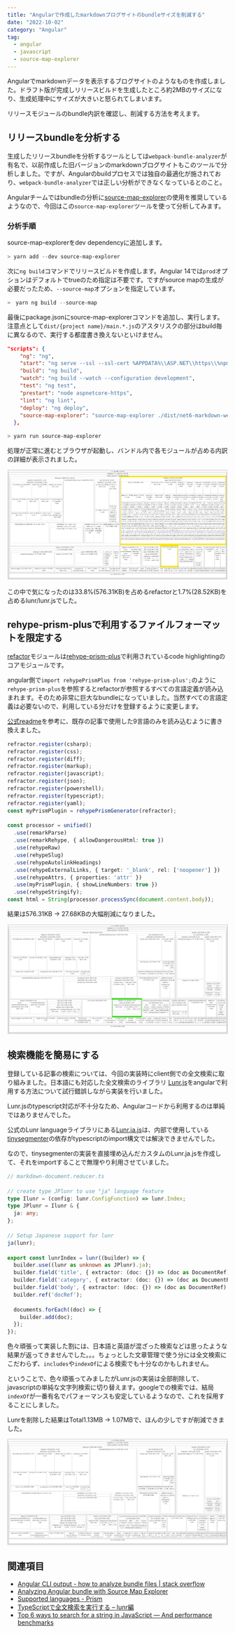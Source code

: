 ```yaml
---
title: "Angularで作成したmarkdownブログサイトのbundleサイズを削減する"
date: "2022-10-02"
category: "Angular"
tag:
  - angular
  - javascript
  - source-map-explorer
---
```


Angularでmarkdownデータを表示するブログサイトのようなものを作成しました。ドラフト版が完成しリリースビルドを生成したところ約2MBのサイズになり、生成処理中にサイズが大きいと怒られてしまいます。

リリースモジュールのbundle内訳を確認し、削減する方法を考えます。

## リリースbundleを分析する

生成したリリースbundleを分析するツールとしては`webpack-bundle-analyzer`が有名で、以前作成した旧バージョンのmarkdownブログサイトもこのツールで分析しました。ですが、Angularのbuildプロセスでは独自の最適化が施されており、`webpack-bundle-analyzer`では正しい分析ができなくなっているとのこと。

Angularチームではbundleの分析に[source-map-explorer](https://github.com/danvk/source-map-explorer)の使用を推奨しているようなので、今回はこの`source-map-explorer`ツールを使って分析してみます。

### 分析手順

source-map-explorerをdev dependencyに追加します。

``` powershell
> yarn add --dev source-map-explorer
```

次に`ng build`コマンドでリリースビルドを作成します。Angular 14では`prod`オプションはデフォルトでtrueのため指定は不要です。ですがsource mapの生成が必要だったため、`--source-map`オプションを指定しています。

``` powershell
>　yarn ng build --source-map
```

最後にpackage.jsonにsource-map-explorerコマンドを追加し、実行します。注意点として`dist/{project name}/main.*.js`のアスタリスクの部分はbuild毎に異なるので、実行する都度書き換えないといけません。

``` json
"scripts": {
    "ng": "ng",
    "start": "ng serve --ssl --ssl-cert %APPDATA%\\ASP.NET\\https\\%npm_package_name%.pem --ssl-key %APPDATA%\\ASP.NET\\https\\%npm_package_name%.key",
    "build": "ng build",
    "watch": "ng build --watch --configuration development",
    "test": "ng test",
    "prestart": "node aspnetcore-https",
    "lint": "ng lint",
    "deploy": "ng deploy",
    "source-map-explorer": "source-map-explorer ./dist/net6-markdown-web-engine/main.e156c1b9a1485b3e.js"
  },
```

``` powershell
> yarn run source-map-explorer
```

処理が正常に進むとブラウザが起動し、バンドル内で各モジュールが占める内訳の詳細が表示されました。

<img src="assets/images/angular-blog-engine-frontend-reduce-bundle-size/angular-blog-engine-frontend-reduce-bundle-size_1.png" alt="bundle analysis" title="bundle analysis">

この中で気になったのは33.8%(576.31KB)を占めるrefactorと1.7%(28.52KB)を占めるlunr/lunr.jsでした。

## rehype-prism-plusで利用するファイルフォーマットを限定する

[refactor](https://github.com/wooorm/refractor)モジュールは[rehype-prism-plus](https://github.com/timlrx/rehype-prism-plus)で利用されているcode highlightingのコアモジュールです。

angular側で`import rehypePrismPlus from 'rehype-prism-plus';`のように`rehype-prism-plus`を参照するとrefactorが参照するすべての言語定義が読み込まれます。そのため非常に巨大なbundleになっていました。当然すべての言語定義は必要ないので、利用している分だけを登録するように変更します。

[公式readme](https://github.com/timlrx/rehype-prism-plus#generating)を参考に、既存の記事で使用した9言語のみを読み込むように書き換えました。

``` ts
refractor.register(csharp);
refractor.register(css);
refractor.register(diff);
refractor.register(markup);
refractor.register(javascript);
refractor.register(json);
refractor.register(powershell);
refractor.register(typescript);
refractor.register(yaml);
const myPrismPlugin = rehypePrismGenerator(refractor);

const processor = unified()
  .use(remarkParse)
  .use(remarkRehype, { allowDangerousHtml: true })
  .use(rehypeRaw)
  .use(rehypeSlug)
  .use(rehypeAutolinkHeadings)
  .use(rehypeExternalLinks, { target: '_blank', rel: ['noopener'] })
  .use(rehypeAttrs, { properties: 'attr' })
  .use(myPrismPlugin, { showLineNumbers: true })
  .use(rehypeStringify);
const html = String(processor.processSync(document.content.body));
```

結果は576.31KB -> 27.68KBの大幅削減になりました。

<img src="assets/images/angular-blog-engine-frontend-reduce-bundle-size/angular-blog-engine-frontend-reduce-bundle-size_2.png" alt="bundle analysis" title="bundle analysis">

## 検索機能を簡易にする

登録している記事の検索については、今回の実装時にclient側での全文検索に取り組みました。日本語にも対応した全文検索のライブラリ [Lunr.js](https://lunrjs.com/)をangularで利用する方法について試行錯誤しながら実装を行いました。

Lunr.jsのtypescript対応が不十分なため、Angularコードから利用するのは単純ではありませんでした。

公式のLunr languageライブラリにある[Lunr.ja.js](https://github.com/MihaiValentin/lunr-languages/blob/master/lunr.ja.js)は、内部で使用している[tinysegmenter](https://github.com/SamuraiT/tinysegmenter)の依存がtypescriptのimport構文では解決できませんでした。

なので、tinysegmenterの実装を直接埋め込んだカスタムのLunr.ja.jsを作成して、それをimportすることで無理やり利用させていました。

``` ts
// markdown-document.reducer.ts

// create type JPlunr to use "ja" language feature
type Ilunr = (config: lunr.ConfigFunction) => lunr.Index;
type JPlunr = Ilunr & {
  ja: any;
};

// Setup Japanese support for lunr
ja(lunr);

export const lunrIndex = lunr((builder) => {
  builder.use((lunr as unknown as JPlunr).ja);
  builder.field('title', { extractor: (doc: {}) => (doc as DocumentRef).content.title });
  builder.field('category', { extractor: (doc: {}) => (doc as DocumentRef).content.category });
  builder.field('body', { extractor: (doc: {}) => (doc as DocumentRef).content.body });
  builder.ref('docRef');

  documents.forEach((doc) => {
    builder.add(doc);
  });
});
```

色々頑張って実装した割には、日本語と英語が混ざった検索などは思ったような結果が返ってきませんでした。。。ちょっとした文章管理で使う分には全文検索にこだわらず、`includes`や`indexOf`による検索でも十分なのかもしれません。

ということで、色々頑張ってみましたがLunr.jsの実装は全部削除して、javascriptの単純な文字列検索に切り替えます。googleでの検索では、結局`indexOf`が一番有名でパフォーマンスも安定しているようなので、これを採用することにしました。

Lunrを削除した結果はTotal1.13MB -> 1.07MBで、ほんの少しですが削減できました。

<img src="assets/images/angular-blog-engine-frontend-reduce-bundle-size/angular-blog-engine-frontend-reduce-bundle-size_3.png" alt="bundle analysis" title="bundle analysis">

## 関連項目

- [Angular CLI output - how to analyze bundle files | stack overflow](https://stackoverflow.com/questions/46567781/angular-cli-output-how-to-analyze-bundle-files)
- [Analyzing Angular bundle with Source Map Explorer](https://dev.to/salimchemes/analyzing-angular-bundle-with-source-map-explorer-341)
- [Supported languages - Prism](https://prismjs.com/#languages-list)
- [TypeScriptで全文検索を実行する – lunr編](https://wp-kyoto.net/lunr-search-by-typescript/#lunr-launguages%E3%81%8CTypeScript%E9%9D%9E%E5%AF%BE%E5%BF%9C%E3%81%AA%E3%81%AE%E3%81%A7%E5%8A%9B%E6%8A%80%E3%82%92%E4%BD%BF%E3%81%86)
- [Top 6 ways to search for a string in JavaScript — And performance benchmarks](https://koukia.ca/top-6-ways-to-search-for-a-string-in-javascript-and-performance-benchmarks-ce3e9b81ad31)
